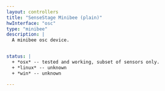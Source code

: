 ```yaml
---
layout: controllers
title: "SenseStage Minibee (plain)"
hwInterface: "osc"
type: "minibee"
description: |
  A minibee osc device.


status: |
  + *osx* -- tested and working, subset of sensors only.
  + *linux* -- unknown
  + *win* -- unknown

---
```

